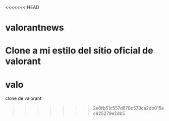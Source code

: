 <<<<<<< HEAD
# valorantnews
Clone a mi estilo del sitio oficial de valorant 
=======
# valo
clone de valorant
>>>>>>> 2e0fb51c557d678b573ca2db015ec625279e2db5
